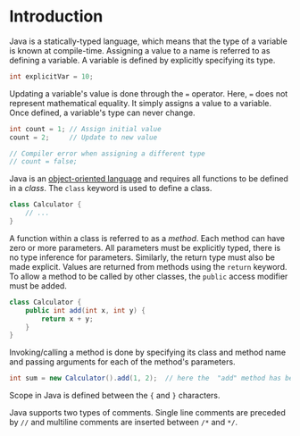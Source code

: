 # Introduction

Java is a statically-typed language, which means that the type of a variable is known at compile-time. Assigning a value to a name is referred to as defining a variable. A variable is defined by explicitly specifying its type.

```java
int explicitVar = 10;
```

Updating a variable's value is done through the `=` operator. Here, `=` does not represent mathematical equality. It simply assigns a value to a variable. Once defined, a variable's type can never change.

```java
int count = 1; // Assign initial value
count = 2;     // Update to new value

// Compiler error when assigning a different type
// count = false;
```

Java is an [object-oriented language][object-oriented-programming] and requires all functions to be defined in a _class_. The `class` keyword is used to define a class.

```java
class Calculator {
    // ...
}
```

A function within a class is referred to as a _method_. Each method can have zero or more parameters. All parameters must be explicitly typed, there is no type inference for parameters. Similarly, the return type must also be made explicit. Values are returned from methods using the `return` keyword. To allow a method to be called by other classes, the `public` access modifier must be added.

```java
class Calculator {
    public int add(int x, int y) {
        return x + y;
    }
}
```

Invoking/calling a method is done by specifying its class and method name and passing arguments for each of the method's parameters.

```java
int sum = new Calculator().add(1, 2);  // here the  "add" method has been called to perform the task of addition 
```

Scope in Java is defined between the `{` and `}` characters.

Java supports two types of comments. Single line comments are preceded by `//` and multiline comments are inserted between `/*` and `*/`.

[object-oriented-programming]: https://docs.oracle.com/javase/tutorial/java/javaOO/index.html
